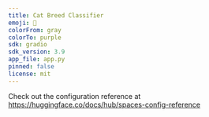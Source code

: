 ```yaml
---
title: Cat Breed Classifier
emoji: 🚀
colorFrom: gray
colorTo: purple
sdk: gradio
sdk_version: 3.9
app_file: app.py
pinned: false
license: mit
---
```


Check out the configuration reference at https://huggingface.co/docs/hub/spaces-config-reference
